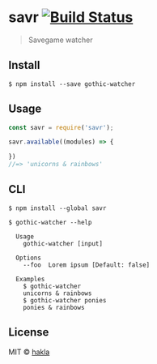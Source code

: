 # savr [![Build Status](https://travis-ci.org/hakla/savr.svg?branch=master)](https://travis-ci.org/hakla/savr)

> Savegame watcher


## Install

```
$ npm install --save gothic-watcher
```


## Usage

```js
const savr = require('savr');

savr.available((modules) => {

})
//=> 'unicorns & rainbows'
```


## CLI

```
$ npm install --global savr
```

```
$ gothic-watcher --help

  Usage
    gothic-watcher [input]

  Options
    --foo  Lorem ipsum [Default: false]

  Examples
    $ gothic-watcher
    unicorns & rainbows
    $ gothic-watcher ponies
    ponies & rainbows
```


## License

MIT © [hakla](http://-)
